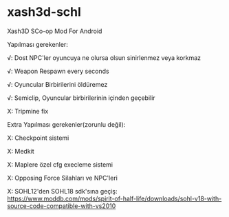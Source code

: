 # xash3d-schl
Xash3D SCo-op Mod For Android

Yapılması gerekenler:

√: Dost NPC'ler oyuncuya ne olursa olsun sinirlenmez veya korkmaz

√: Weapon Respawn every seconds

√: Oyuncular Birbirilerini öldüremez

√: Semiclip, Oyuncular birbirilerinin içinden geçebilir

X: Tripmine fix

Extra Yapılması gerekenler(zorunlu değil):

X: Checkpoint sistemi

X: Medkit

X: Maplere özel cfg execleme sistemi

X: Opposing Force Silahları ve NPC'leri

X: SOHL12'den SOHL18 sdk'sına geçiş:
https://www.moddb.com/mods/spirit-of-half-life/downloads/sohl-v18-with-source-code-compatible-with-vs2010
